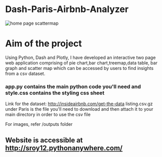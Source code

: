 # Dash-Paris-Airbnb-Analyzer

![home page scattermap](https://github.com/Shuprotikroy/Dash-Paris-Airbnb-Analyzer/assets/70252750/f5eedb71-b2e6-471f-a59e-a8d9520b217e)

# Aim of the project
Using Python, Dash and Plotly, I have developed an interactive two page web application comprising of pie chart,bar chart,treemap,data table, bar graph and scatter map which can be accessed by users to find insights from a csv dataset.

### app.py contains the main python code you'll need and style.css contains the styling css sheet 

Link for the dataset:
http://insideairbnb.com/get-the-data
listing.csv.gz under Paris is the file you'll need to download and then attach it to your main directory in order to use the csv file

For images, refer /outputs folder

## Website is accessible at http://sroy12.pythonanywhere.com/
